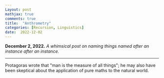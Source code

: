 ```yaml
---
Layout: post
mathjax: true
comments: true
title:  "Anthrometry"
categories: [Recursion, Linguistics]
date:  2022-12-02
---
```


**December 2, 2022.** *A whimsical post on naming things named after an instance after an instance.*

---

Protagoras wrote that "man is the measure of all things"; he may also
have been skeptical about the application of pure maths to the natural world.
